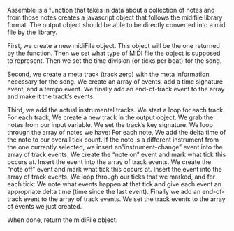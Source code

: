 Assemble is a function that takes in data about a collection of notes and from those notes creates a javascript object that follows the midifile library format. The output object should be able to be directly converted into a midi file by the library.

First, we create a new midiFile object. This object will be the one returned by the function. Then we set what type of MIDI file the object is supposed to represent. Then we set the time division (or ticks per beat) for the song.

Second, we create a meta track (track zero) with the meta information necessary for the song. We create an array of events, add a time signature event, and a tempo event. We finally add an end-of-track event to the array and make it the track’s events.

Third, we add the actual instrumental tracks. We start a loop for each track.
    For each track,
        We create a new track in the output object.
        We grab the notes from our input variable.
        We set the track’s key signature.
        We loop through the array of notes we have:
        For each note,
            We add the delta time of the note to our overall tick count.
            If the note is a different instrument from the one currently selected, we insert an”instrument-change” event into the array of track events.
            We create the “note on” event and mark what tick this occurs at.
            Insert the event into the array of track events.
            We create the “note off” event and mark what tick this occurs at.
            Insert the event into the array of track events.
        We loop through our ticks that we marked, and for each tick:
            We note what events happen at that tick and give each event an appropriate delta time (time since the last event).
        Finally we add an end-of-track event to the array of track events.
        We set the track events to the array of events we just created.

When done, return the midiFile object.
